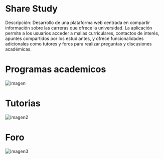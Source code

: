# Share Study
Descripción: Desarrollo de una plataforma web centrada
en compartir información sobre las carreras que ofrece la
universidad. La aplicación permite a los usuarios acceder
a mallas curriculares, contactos de interés, apuntes
compartidos por los estudiantes, y ofrece funcionalidades
adicionales como tutores y foros para realizar preguntas y
discusiones académicas.
# Programas academicos
![imagen](https://photos.fife.usercontent.google.com/pw/AP1GczP5xw9no1hN2616kqVWRk4p-X3MNiQSLvkTusu6UaNZsHKlOWCaWBX8=w592-h241-no?authuser=0)
# Tutorias
![imagen2](https://lh3.googleusercontent.com/pw/AP1GczOx0JqrxMtmYDXRKEYJcc62wrGaN5cI2RZQ0NYo5Eq3wSn6_Mp0LcH4Fy2zgclJktAzGxhAaMwqsJ2inkW14O-dxeGQzs2VZChsPBt5GrmFiwNJxMykJcUgg_8bSbgPXxEDl_Rrlb1cpEE_ZeONLUu2kq4v4ptQ-mePf9qqYAAYWRm1pIdlNyGeD-8_JQ2I1N2i2OZoZH0PgF-HWo2JLA9ljd84Xj6848laeo7iyZQmV0Rpo7Cdnu4jM6kg54ruYiW61GzKpg4b6KJJbQqPLsOKxyYENBap1k1DbJeGFkfnJciqtT-FpXnY8CyhyEa6xYN8_qC6nMnc2e8sR7_d-rPx33O8kf3H0H7gIj_353WCUNBAiNOkca6p1pUi9m6-TcE8qdDHTsGz2epWnaON2B-_3YiC8l4U3f-_52FJC7LocdFEtwfJVnJmnEFoCOSGAKoGWJZPI6ErOc611MA8__RY2uoITzg7UaueGQAMJcC9k0HNLKm-nRH7IxtfN3kj28643pe7AI2K5Vel9PnJDQ_hOZG4jsrMEIsi4D13pXlYIfdQiO21tqqudPZZUTYABDpSNbZHyyS4YKspO89RK4_K4RD30MlAu9nSuXym2bKlvpy7F2QQnw5Q5tIHtXmOJ-LYeGMi3Ec4_oywlsJ1rL1J60g6fc4q42AXVB6DOmv1X8O4f5b0JuLDqnmVYYNWyvTfowTwetxaVjILo_xLs31pjZuwRXD_XU5mAYvOq8ErSv4IWTjp2Lo5-aDdThbPcABVkNLEvuMOffawHRuNQJK6JcXR7QJP1ulQne9FHS_zvGiVMQhM72_RiBCvc45-eKtQqDYVsKW2kcwq2XceDwSGliKgTOe2uq5usCU-qIyWnTOLSAOereO_OMZNVn9_snuRKDDXRGDBchuDsMzMufpXD7pdnZw-sPxz3aH1pvuJsE25w9jy7de8OWu-r5bXUUNvboq3PExMv7_eStQYCnpTrLg4yi-9HQ-YBozEBdBzxyviAhNQ9khY7-8T1gR1btmNErHofNQ2lRu237afbEzzRY-squ0TrUhRTLWZ=w1856-h911-s-no-gm?authuser=0)
# Foro
![imagen3](https://lh3.googleusercontent.com/pw/AP1GczPX8YkyfSONmaDDs_uliuKHvVCN8lbDql2Ci03x9kytJnWKNZMyZYSAcJ-zmW3OIv6ZZQS1evF0V-AnaHqMJqxwgDs230FbQR9UZSRl0XeejdzLgN9dHvGN4_5EBcyd_3ZIWc_WNrp7ZP12xP4RDmVyFZVgUCkPzjvkrS6lNICoIvDIY1yLb5iiS7k6P4oUlHnuCVm7ZuaMG-hAtfGWYaYRQ2QPdlpnzL9sRjQkTfVwKqHorjRR6PpphXIOp3JoKoqBE5I1vOswWPwSGi3pp0rM0LCFU7ETdEQXDwPh3d_R6cOeDSb-Oz5m3mV1C8OY2YC1RDEyQjwyVZluep0qhpSvZIzGoakduJtzYA62YS72dHetjA9WKUzTABJpYQv5F6g2XconwRqmitW2pPZgzTvgXlUYcfkxMMyExe9jDHo6f61qfqBWM8iBSQEO4gX0BFNXwG-5ZjeYXR0CqHBJiVh-kaMukx3ZLKvbrngBLumweWQ6HCtfemIPSgloFgDzUxTZ5INyo7Wj_8zDzjE7U4TUV3LOT1LnChsNkZwDN_XFgAbo4oskP5jv_a3s3a80yErLv1cJvLxLazCkBzaFXqdKuPkif9Ux8eQYlb-VUNMMlLVaSKjq-FAif9Qevw0ZIH2b440eT6P7NIgnFfHrmZ4Q6uz8PoCJZHwPDPhI_JSQMByrn4rfRIUbLGhUO8pa-jCEQpc0J0nPuYCqg3KrGdcx7FNzio6_25DDRudvhSCVIHyOiWH9FIza22cTF0Z-74LuAReyCP174dXAAaH91ZO4kFBF4Pl2kL-w9NMgl-LXYFtHo-4dxPFJnV5fG8TGvRyl82EGrn-ue8qln4ClA3-9q9R9YTO2TgHFZffFY-5k1Yw2xjHc45vSeW73zobmOI5GU4HJ9oOk_mpGH84jpJIdF0esbJAtJbFLRjjoZ-9pfKyORMCVqmBduWZcr9N-wlhf2cDY_EFNVtcKOmzhKLlqix7JHY7ZY8G-1wsx_JPoDCcE9uC8u6WnLJVPKRTYtJy_XfWC_NlJa6fthTz1rtqRcRG63E6Apq0RwYhS=w1884-h894-s-no-gm?authuser=0)
